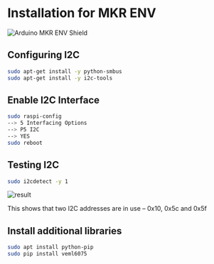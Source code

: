 # Installation for MKR ENV

![Arduino MKR ENV Shield](https://store-cdn.arduino.cc/uni/catalog/product/cache/1/image/1000x750/f8876a31b63532bbba4e781c30024a0a/a/s/asx00011_iso.jpg)


##  Configuring I2C
```bash
sudo apt-get install -y python-smbus
sudo apt-get install -y i2c-tools
``` 

## Enable I2C Interface
```bash
sudo raspi-config
--> 5 Interfacing Options
--> P5 I2C
--> YES
sudo reboot
``` 

## Testing I2C
```bash
sudo i2cdetect -y 1
```
![result](https://user-images.githubusercontent.com/3049858/83358509-57099100-a374-11ea-906a-e0b4e86021d5.jpg)

This shows that two I2C addresses are in use – 0x10, 0x5c and 0x5f 


## Install additional libraries
```bash
sudo apt install python-pip
sudo pip install veml6075
```

